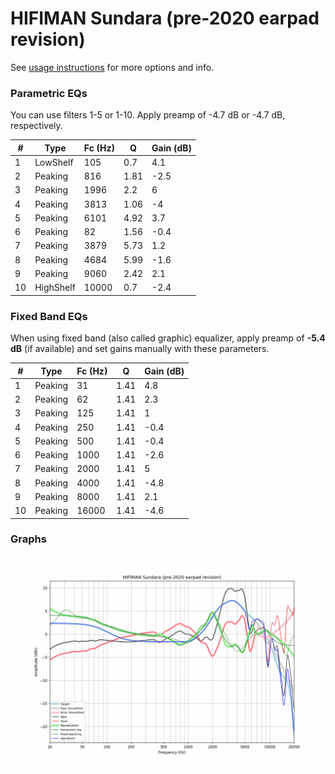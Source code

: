 # HIFIMAN Sundara (pre-2020 earpad revision)
See [usage instructions](https://github.com/jaakkopasanen/AutoEq#usage) for more options and info.

### Parametric EQs
You can use filters 1-5 or 1-10. Apply preamp of -4.7 dB or -4.7 dB, respectively.

|   # | Type      |   Fc (Hz) |    Q |   Gain (dB) |
|-----|-----------|-----------|------|-------------|
|   1 | LowShelf  |       105 | 0.7  |         4.1 |
|   2 | Peaking   |       816 | 1.81 |        -2.5 |
|   3 | Peaking   |      1996 | 2.2  |         6   |
|   4 | Peaking   |      3813 | 1.06 |        -4   |
|   5 | Peaking   |      6101 | 4.92 |         3.7 |
|   6 | Peaking   |        82 | 1.56 |        -0.4 |
|   7 | Peaking   |      3879 | 5.73 |         1.2 |
|   8 | Peaking   |      4684 | 5.99 |        -1.6 |
|   9 | Peaking   |      9060 | 2.42 |         2.1 |
|  10 | HighShelf |     10000 | 0.7  |        -2.4 |

### Fixed Band EQs
When using fixed band (also called graphic) equalizer, apply preamp of **-5.4 dB** (if available) and set gains manually with these parameters.

|   # | Type    |   Fc (Hz) |    Q |   Gain (dB) |
|-----|---------|-----------|------|-------------|
|   1 | Peaking |        31 | 1.41 |         4.8 |
|   2 | Peaking |        62 | 1.41 |         2.3 |
|   3 | Peaking |       125 | 1.41 |         1   |
|   4 | Peaking |       250 | 1.41 |        -0.4 |
|   5 | Peaking |       500 | 1.41 |        -0.4 |
|   6 | Peaking |      1000 | 1.41 |        -2.6 |
|   7 | Peaking |      2000 | 1.41 |         5   |
|   8 | Peaking |      4000 | 1.41 |        -4.8 |
|   9 | Peaking |      8000 | 1.41 |         2.1 |
|  10 | Peaking |     16000 | 1.41 |        -4.6 |

### Graphs
![](./HIFIMAN%20Sundara%20(pre-2020%20earpad%20revision).png)
